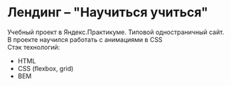 # Лендинг – "Научиться учиться"
Учебный проект в Яндекс.Практикуме. Типовой одностраничный сайт. <br/>
В проекте научился работать с анимациями в CSS <br/>
Стэк технологий:
* HTML
* CSS (flexbox, grid)
* BEM
